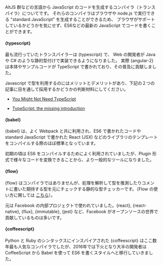 AltJS 群などの言語から JavaScript のコードを生成するコンパイラ（トランスパイラ）についてです。
それらのコンパイラはブラウザや node.js で実行できる "standard JavaScript" を生成することができるため、
ブラウザがサポートしているかどうかを気にせず、ES6などの最新の JavaScript でコードを書くことができます。

#### {typescript}

最も流行っていたトランスパイラーは {typescript} で、 Web の開発者が Java や C# のような静的型付けで実装できるようになりました。
実際 {angular-2} は本体やサンプルコードが TypeScript で書かれており、その普及に貢献しました。

Javascript で型を利用するのにはメリットとデメリットがあり、下記の２つの記事に目を通して採用するかどうかの判断材料にしてください。


* [You Might Not Need TypeScript](https://medium.com/javascript-scene/you-might-not-need-typescript-or-static-types-aa7cb670a77b#.1pn05vlis)

* [TypeScript: the missing introduction](https://toddmotto.com/typescript-the-missing-introduction)

#### {babel}

{babel} は、よく Webpack と共に利用され、ES6 で書かれたコードや standard JavaScript で書かれた React (JSX) などのライブラリのテンプレートをコンパイルする際のほぼ標準となっています。

初期の頃は ES6 をコンパイルするためによく利用されていましたが、Plugin 形式で様々なコードを変換できることから、より一般的なツールになりました。


#### {flow}

{flow} はコンパイラではありませんが、処理を解析して型を推測したりコメントに書いた期待する型を元にチェックする静的な型チェッカーです。（Flow の使い方に関しては [こちら](http://javascriptplayground.com/blog/2017/01/npm-flowjs-javascript/)）。


元は Facebook の内部プロジェクトで使われていました。{react}, {react-native}, {flux}, {immutable}, {jest} など、Facebook がオープンソースの世界で貢献しているものは多いです。


#### {coffeescript}

Python と Ruby のシンタックスにインスパイアされた {coffeescript} はここ数年最も人気なコンパイラでしたが、2016年では下火となり大半の開発者は CoffeeScript から Babel を使って ES6 を書くスタイルへと移行していきました。
